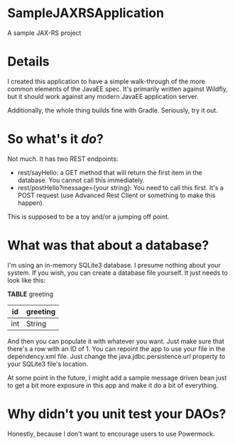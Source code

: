 # SampleJAXRSApplication
A sample JAX-RS project

# Details

I created this application to have a simple walk-through of the more common elements of the JavaEE spec.  It's primarily written against Wildfly, but it should work against any modern JavaEE application server.

Additionally, the whole thing builds fine with Gradle.  Seriously, try it out.

# So what's it *do*?

Not much.  It has two REST endpoints:

* rest/sayHello: a GET method that will return the first item in the database.  You cannot call this immediately.
* rest/postHello?message={your string}: You need to call this first.  It's a POST request (use Advanced Rest Client or something to make this happen).

This is supposed to be a toy and/or a jumping off point.  

# What was that about a database?

I'm using an in-memory SQLite3 database.  I presume nothing about your system.  If you wish, you can create a database file yourself.  It just needs to look like this:

**TABLE** greeting

|id|greeting|  
|--|--|  
|int|String|

And then you can populate it with whatever you want.  Just make sure that there's a row with an ID of 1.  You can repoint the app to use your file in the dependency.xml file.  Just change the java.jdbc.persistence.url property to your SQLite3 file's location.

At some point in the future, I might add a sample message driven bean just to get a bit more exposure in this app and make it do a bit of everything.

# Why didn't you unit test your DAOs?

Honestly, because I don't want to encourage users to use Powermock.
